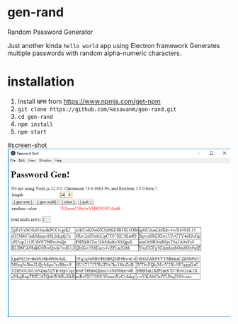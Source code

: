 # gen-rand
Random Password Generator

Just another kinda `hello world` app using Electron framework
Generates multiple passwords with random alpha-numeric characters.

# installation

1. Install `NPM` from https://www.npmjs.com/get-npm
1. `git clone https://github.com/kesavanm/gen-rand.git`
1. `cd gen-rand`
1. `npm install`
1. `npm start`

#screen-shot
<img src='passwd-gen.png'>
